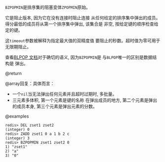 `BZPOPMIN`是排序集的阻塞变体`ZPOPMIN`原始。

它是阻止版本, 因为它在没有连接时阻止连接
从任何给定的排序集中弹出的成员。
得分最低的成员将从第一个排序集中弹出, 该集合是
非空, 按给定键的顺序检查给定的键。

这`timeout`参数被解释为指定最大值的双精度值
要阻止的秒数。超时值为零可用于无限期阻止。

查看[BLPOP 文档][cl]对于确切的语义, 因为`BZPOPMIN`是
与`BLPOP`唯一的区别是数据结构是
弹出。

[cl]: /commands/blpop

@return

@array回复：具体而言：

*   一个`nil`当无法弹出任何元素并且超时过期时, 多批量。
*   三元素多体积, 第一个元素是键的名称
    在弹出成员的地方, 第二个元素是弹出的成员本身, 
    第三个元素是弹出元素的分数。

@examples

    redis> DEL zset1 zset2
    (integer) 0
    redis> ZADD zset1 0 a 1 b 2 c
    (integer) 3
    redis> BZPOPMIN zset1 zset2 0
    1) "zset1"
    2) "a"
    3) "0"
